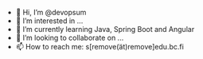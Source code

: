 - 👋 Hi, I’m @devopsum
- 👀 I’m interested in ...
- 🌱 I’m currently learning Java, Spring Boot and Angular
- 💞️ I’m looking to collaborate on ...
- 📫 How to reach me: s[remove(ät)remove]edu.bc.fi

<!---
devopsum/devopsum is a ✨ special ✨ repository because its `README.md` (this file) appears on your GitHub profile.
You can click the Preview link to take a look at your changes.
--->
